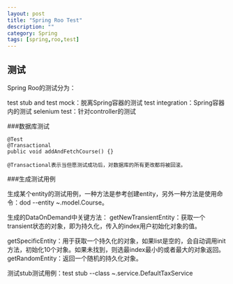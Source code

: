 ```yaml
---
layout: post
title: "Spring Roo Test"
description: ""
category: Spring
tags: [spring,roo,test]
--- 
```

## 测试

Spring Roo的测试分为：

test stub and test mock：脱离Spring容器的测试
test integration：Spring容器内的测试
selenium test：针对controller的测试

###数据库测试

	@Test
	@Transactional
	public void addAndFetchCourse() {}
	
	@Transactional表示当但愿测试成功后，对数据库的所有更改都将被回滚。

<!--more-->	

###生成测试用例

生成某个entity的测试用例，一种方法是参考创建entity，另外一种方法是使用命令：dod --entity ~.model.Course。

生成的DataOnDemand中关键方法：
getNewTransientEntity：获取一个transient状态的对象，即为持久化，传入的index用户初始化对象的值。

getSpecificEntity：用于获取一个持久化的对象，如果list是空的，会自动调用init方法，初始化10个对象。如果未找到，则选最index最小的或者最大的对象返回。
getRandomEntity：返回一个随机的持久化对象。

测试stub测试用例：test stub --class ~.service.DefaultTaxService
